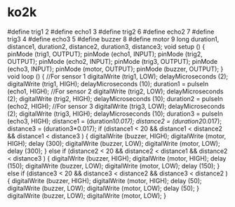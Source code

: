 # ko2k

#define trig1 2 
#define echo1 3 
#define trig2 6 
#define echo2 7 
#define trig3 4 
#define echo3 5 
#define buzzer 8 #define 
motor 9 
long duration1, distance1, duration2, distance2, duration3, distance3; 
void setup () 
{ 
pinMode (trig1, OUTPUT); 
pinMode (echo1, INPUT); pinMode 
(trig2, OUTPUT); pinMode (echo2, 
INPUT); pinMode (trig3, 
OUTPUT); pinMode (echo3, 
INPUT); pinMode (motor, 
OUTPUT);
pinMode (buzzer, OUTPUT); 
} 
void loop () 
{ 
//For sensor 1 digitalWrite 
(trig1, LOW); 
delayMicroseconds (2); 
digitalWrite (trig1, HIGH); 
delayMicroseconds (10); 
duration1 = pulseIn (echo1, HIGH); 
//For sensor 2 digitalWrite 
(trig2, LOW); 
delayMicroseconds (2); 
digitalWrite (trig2, HIGH); 
delayMicroseconds (10); 
duration2 = pulseIn (echo2, HIGH); 
//For sensor 3 digitalWrite 
(trig3, LOW); 
delayMicroseconds (2); 
digitalWrite (trig3, HIGH); 
delayMicroseconds (10); 
duration3 = pulseIn (echo3, HIGH); 
distance1 = (duration1*0.017); distance2 
= (duration2*0.017); distance3 = 
(duration3*0.017); 
if (distance1 < 20 && distance1 < distance2 && distance1 < distance3 ) 
{ 
digitalWrite (buzzer, HIGH); 
digitalWrite (motor, HIGH); 
delay (300); digitalWrite 
(buzzer, LOW); digitalWrite 
(motor, LOW); delay (300); 
} 
else if (distance2 < 20 && distance2 < distance1 && distance2 < distance3 ) 
{ 
digitalWrite (buzzer, HIGH); 
digitalWrite (motor, HIGH); 
delay (150); digitalWrite
(buzzer, LOW); digitalWrite 
(motor, LOW); delay (150); 
} 
else if (distance3 < 20 && distance3 < distance2 && distance3 < distance2 ) 
{ 
digitalWrite (buzzer, HIGH); 
digitalWrite (motor, HIGH); 
delay (50); digitalWrite 
(buzzer, LOW); digitalWrite 
(motor, LOW); delay (50); 
} 
digitalWrite (buzzer, LOW); 
digitalWrite (motor, LOW); 
} 

